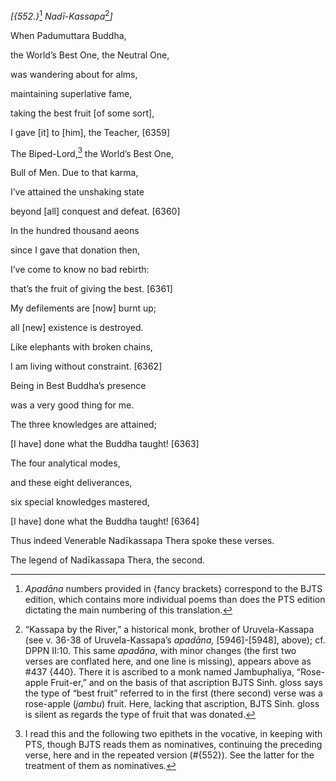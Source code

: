 *\[{552.}*[^1] *Nadī-Kassapa*[^2]*\]*

When Padumuttara Buddha,

the World’s Best One, the Neutral One,

was wandering about for alms,

maintaining superlative fame,

taking the best fruit \[of some sort\],

I gave \[it\] to \[him\], the Teacher, \[6359\]

The Biped-Lord,[^3] the World’s Best One,

Bull of Men. Due to that karma,

I’ve attained the unshaking state

beyond \[all\] conquest and defeat. \[6360\]

In the hundred thousand aeons

since I gave that donation then,

I’ve come to know no bad rebirth:

that’s the fruit of giving the best. \[6361\]

My defilements are \[now\] burnt up;

all \[new\] existence is destroyed.

Like elephants with broken chains,

I am living without constraint. \[6362\]

Being in Best Buddha’s presence

was a very good thing for me.

The three knowledges are attained;

\[I have\] done what the Buddha taught! \[6363\]

The four analytical modes,

and these eight deliverances,

six special knowledges mastered,

\[I have\] done what the Buddha taught! \[6364\]

Thus indeed Venerable Nadīkassapa Thera spoke these verses.

The legend of Nadīkassapa Thera, the second.

[^1]: *Apadāna* numbers provided in {fancy brackets} correspond to the
    BJTS edition, which contains more individual poems than does the PTS
    edition dictating the main numbering of this translation.

[^2]: “Kassapa by the River,” a historical monk, brother of
    Uruvela-Kassapa (see v. 36-38 of Uruvela-Kassapa’s *apadāna,*
    \[5946\]-\[5948\], above); cf. DPPN II:10. This same *apadāna*, with
    minor changes (the first two verses are conflated here, and one line
    is missing), appears above as \#437 {440}. There it is ascribed to a
    monk named Jambuphaliya, “Rose-apple Fruit-er,” and on the basis of
    that ascription BJTS Sinh. gloss says the type of “best fruit”
    referred to in the first (there second) verse was a rose-apple
    (*jambu*) fruit. Here, lacking that ascription, BJTS Sinh. gloss is
    silent as regards the type of fruit that was donated.

[^3]: I read this and the following two epithets in the vocative, in
    keeping with PTS, though BJTS reads them as nominatives, continuing
    the preceding verse, here and in the repeated version (\#{552}). See
    the latter for the treatment of them as nominatives.
